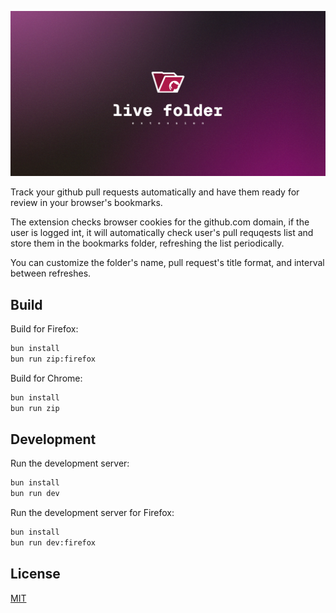 ![live-folder](.github/assets/LIVE_FOLDER_HEADER.png "live-folder")

Track your github pull requests automatically and have them ready for review in your browser's bookmarks.

The extension checks browser cookies for the github.com domain, if the user is logged int, it will automatically check user's pull requqests list and store them in the bookmarks folder, refreshing the list periodically.

You can customize the folder's name, pull request's title format, and interval between refreshes.

## Build

Build for Firefox:
```bash
bun install
bun run zip:firefox
```

Build for Chrome:
```bash
bun install
bun run zip
```

## Development

Run the development server:
```bash
bun install
bun run dev
```

Run the development server for Firefox:
```bash
bun install
bun run dev:firefox
```

## License

[MIT](https://github.com/s0rus/live-folder/blob/main/LICENSE)

